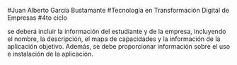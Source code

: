 #Juan Alberto García Bustamante
#Tecnología en Transformación Digital de Empresas
#4to ciclo


se deberá incluir la información del estudiante y de la empresa, incluyendo el nombre, la descripción, el mapa de capacidades y la información de la aplicación objetivo. Además, se debe proporcionar información sobre el uso e instalación de la aplicación.
